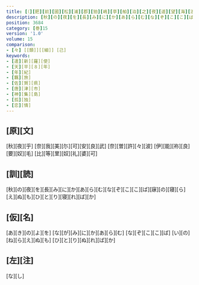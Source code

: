 ```yaml
---
title: [（][肥][前][國][松][浦][郡][狛][嶋][亭][舶][泊][之][夜][遥][望][海][浪][各][慟][旅][心][作][歌][七][首][）]
description: [秋][の][夜][を][長][み][に][か][あ][ら][む][な][ぞ][こ][こ][ば][寐][の][寝][ら][え][ぬ][も][ひ][と][り][寝][れ][ば][か]
position: 3684
category: [巻]15
version: '1.0'
volume: 15
comparison:
- [々] [[類]][[細]] [己]
keywords:
- [遣][新][羅][使]
- [天][平][８][年]
- [年][紀]
- [羈][旅]
- [佐][賀][県]
- [唐][津][市]
- [神][集][島]
- [孤][独]
- [恋][情]
---
```


## [原][文]

[秋][夜][乎] [奈][我][美][尓][可][安][良][武] [奈][曽][許][々][波] [伊][能][祢][良][要][奴][毛] [比][等][里][奴][礼][婆][可]

## [訓][読]

[秋][の][夜][を][長][み][に][か][あ][ら][む][な][ぞ][こ][こ][ば][寐][の][寝][ら][え][ぬ][も][ひ][と][り][寝][れ][ば][か]

## [仮][名]

[あ][き][の][よ][を] [な][が][み][に][か][あ][ら][む] [な][ぞ][こ][こ][ば] [い][の][ね][ら][え][ぬ][も] [ひ][と][り][ぬ][れ][ば][か]

## [左][注]

[な][し]
